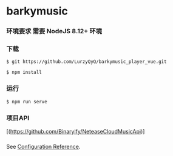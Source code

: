 # barkymusic

### 环境要求 需要 NodeJS 8.12+ 环境

### 下载

```
$ git https://github.com/LurzyQyQ/barkymusic_player_vue.git

$ npm install
```

### 运行
```
$ npm run serve
```

### 项目API

[(https://github.com/Binaryify/NeteaseCloudMusicApi)]


### 
See [Configuration Reference](https://cli.vuejs.org/config/).



